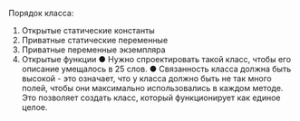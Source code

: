 Порядок класса:
1. Открытые статические константы
2. Приватные статические переменные
3. Приватные переменные экземпляра
4. Открытые функции
● Нужно спроектировать такой класс, чтобы его описание умещалось в 25 слов.
● Связанность класса должна быть высокой - это означает, что у класса должно быть не так много полей, чтобы они максимально использовались в каждом методе. Это позволяет создать класс, который функционирует как единое целое.